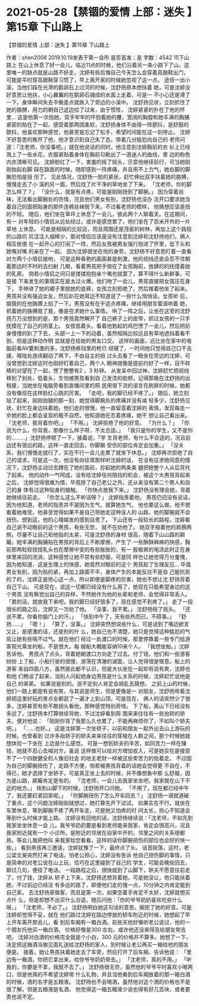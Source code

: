 # 2021-05-28【禁锢的爱情 上部：迷失 】第15章 下山路上



【禁锢的爱情 上部：迷失 】第15章 下山路上



作者：shen2008 2019.10.19发表于第一会所 是否首发：是 字数：4542
15下山路上
在山上休息了好一会儿，临近11点的时候，他们沿着另一条小路下了山，这 里唯一的缺点就是山路不好走，沈婷有些后悔自己今天怎么会穿着高跟鞋出门， 可能是平时穿高跟鞋穿习惯了，早上离开家的时候她忽视了这一点。
途径一出小溪，当他们踩在光滑的鹅卵石上过河的时候，沈舒扬原本想扶着 她，可是沈婷没好意思让他扶，小心翼翼的在鹅卵石铺成的水面上走着，可是一 不小心还是滑了一下，身体瞬间失去平衡差点就跌入了旁边的小溪中。
沈舒扬见状，立刻抓住了她的胳膊，用力的朝自己这边拉了过来，由于惯性， 沈婷紧紧的扑在了他的怀里…
这是他第一次抱她，双手牢牢的环抱着她的腰，宽阔的胸膛和她丰满的胸脯 紧密的贴在了一起，感受着那两团柔软，沈舒扬身体不由得一阵颤抖，是舒服的 颤抖，他喜欢那种感觉，他甚至是忘记了松手，希望时间能在这一刻停止。
沈婷不好意思的推开了他，他才意识到自己失了态，带着几分尴尬向自己的 老师问道：「沈老师，你没事吧。」就在他说话的同时，他注意到沈婷胸前的衣 衫上已经溅上了一些水花，衣服紧贴着身体在胸前勾勒出了一道迷人的曲线，里 边的粉色内衣清晰可见。
沈婷脸红了一下，害羞的摇了摇头，示意他继续前行，可当她刚刚抬起右脚 踩在路面的时候，随即感到一阵疼痛，并且用不上力气，她右脚的脚腕恐怕是扭 伤了。
见此情况，沈舒扬一脸的紧张，赶忙伸出双手扶着她的胳膊，慢慢走去了小 溪的另一面，然后找了片干净的草地坐了下来。
「沈老师，你的脚怎么样了？」
「没什么，就是有点疼，可能是刚刚扭到了脚腕。」
因为穿着丝袜，无法看出脚腕处的伤情，况且他们男女有别，沈舒扬也没办 法开口要求她当着自己的面把贴身的那件连裤丝袜脱下来，不过看老师的模样， 他猜想应该是扭的不轻。
随后，他们坐在草坪上休息了一会儿，彼此两个人聊着天。在这期间，有一 对年轻的小情侣从远处经过，或许是感觉累了，他们坐在了百米开外的一片草地 上休息。
可能是相隔的比较远，而且周围还是茂密的树林，再加上这个路段的山路坑 坑洼洼人烟稀少，那对情侣应该是没有注意到沈婷和沈舒扬他们，俩人相互依偎 在一起开心的打闹了一阵，然后女孩被男友强行抱进了怀里，低下头和她嘴对嘴 的亲在了一起。
因为沈婷就坐在他的身旁，沈舒扬不好意思盯着一直看对方两个小情侣接吻， 可是这种香艳的画面甚是刺激，他的视线还是会忍不住朝着那边时不时的去扫射 几眼，看着男孩把手按在了女孩胸前，放肆的的抚摸着她的乳房。
倘若小情侣之间只是搂搂抱抱亲个嘴也就罢了，算不得什么新鲜事，可是接 下来发生的事情实在是太过火爆。他们吻了一会儿，男孩直接把女孩压在身下， 手伸进了她的裙子里脱她的底裤，女孩立刻拒绝了，然后推着他坐了起来。
男孩并没有强迫女友，然后趴在她耳边不知道说了一些什么悄悄话，女孩听 后，狠狠的在他胳膊上掐了一下。男孩没有在乎这点疼痛，继续用甜言蜜语哄着 她，抓着她的胳膊晃了晃，像是在求她什么事情。
哄了一阵之后，让坐在这旁的沈舒扬万万没想到的是，那个男孩竟然解开了 自己裤子上的皮带，抓过女孩的一只手抚摸在了自己的阴茎上。
女孩低着头，看着他勃起的鸡巴愣了一会儿，然后把前身慢慢的趴了下去， 头部一上一下的动着，虽然相隔比较远且有草地遮挡着看不到，但是这种动作明 显就是在给她的男友口交。
这样的画面，远比坐在家中的电脑前看AV要刺激的多，沈舒扬裤裆里的枪已 经硬了，一时间他只觉得自己口干舌燥，喉咙处连续翻动了两下，不由自主的扭 过头去看了一眼坐在旁边的沈婷，可没曾想到沈婷这时也刚好盯着自己，两个人 眼神就像是提前约好了一样，目不转睛的对望在了一起，愣了整整有2 ，3 秒钟。
从发呆中回过神，沈婷赶忙把视线移到了别处，低着头，生怕被男孩看到自 己发烫的脸颊，记得那晚在沈舒扬的出租屋，当她坐在电脑旁看到直播间里的网 民用很下流的语言在刷屏的时候，她都没有像现在这样脸红心跳的厉害。
「走吧，我的脚已经不疼了。」
随后，她立刻站了起来，刚刚抬腿的那一刻，她觉得脚腕处的疼痛并没有减 轻多少，沈舒扬见状，赶忙在身边扶着她。他们走的很慢，他一直留意着沈婷的 表情，发现每走一步她的脸上都会呈现的极不自然，他知道她在忍着疼痛，她不 想让自己看出来。
「沈老师，我背着你吧。」
「不用。」
沈婷拒绝了他的好意。
「为什么？」
「你说为什么，你背我，那像什么样子呀，不太合适。」
「我只是你的学生，又不是你的………」沈舒扬停顿了一下，接着说，「学 生背老师，有什么不合适的，况且前边还有很远的路，这样一直走回去，你脚腕 受伤的部位肯定会加重。」
「没关系，我们慢慢走就行了，实在不行一会儿走累了就坐下休息。」
沈婷再次拒绝了自己的请求，可是这一次，他没有向往常那样听沈婷的话， 在没有征求她同意的情况下，沈舒扬主动过去蹲在了她的面前，抄起她的两条美 腿把她整个人从后背托了起来。
他的动作一气呵成，没有给沈婷任何阻挡的机会，被这个大男孩背起来之后， 沈婷觉得很难为情，毕竟除了自己老公之外，还从来没有第二个男人和自己的身 体有过这种贴身的接触。
「你快点放我下来。」
沈舒扬没有理会她，背着她继续往前走。
「你怎么这么不听话呀？」
沈婷指责着他。
男孩仍旧没有说话，因为他知道，老师的指责并不是因为生气，就算她生气， 他也要这么做，他不想看着她难受，他甚至觉得如果不是自己带她走这种没人的 山路，她的脚腕就不会扭伤。想到这，他的心理越发的感到自责了。
下山还有一段较长的路程，沈婷看自己说不动眼前的这个男孩，有些无奈， 就不在劝他了。
她双手按着他的肩膀两侧，尽量不让自己和他贴的太紧，可是沈舒扬的身材 很高，随着下山山路的颠簸，她丰满的胸脯贴在男孩的背后上不断摩擦，产生了 一些酥酥麻麻的快感，胸前那两粒软捏捏乳头也在摩擦中变的有些胀胀的，有一 股极爽的电流此时正在身体里来回的流淌，这种感觉让她不禁有些舒服，可是同 样也让她觉得万分羞愧，因为她知道，这是生理上的快感，她竟然对眼前的这个 男孩起了生理反应…
毕竟男女有别，因为贴的紧，再加上路面不平，身体产生的本能反应不是自 己能抗拒的了的，沈婷正是担心这一点，所以即便是脚疼的厉害，她也不想让沈 舒扬背着自己下山。
可是现在，说这一切都已经没有什么用了，她现在只能希望身边的这个男孩 没有察觉出自己的异样，不然她作为他的长辈和老师，会觉得非常丢人。
「累的话，就放我下来吧，我的脚已经好很多了，现在感觉不到疼了。」
走了一段很长的路之后，沈婷又一次劝了他。
「没事，我不累。」
沈舒扬摇了摇头。
「还说不累，你看你脑门上的汗。」
「快到中午了，天有些热而已，不碍事。」
「舒扬……」
「嗯！」
「算了，没事。」
沈婷突然想说些什么，可是话到了嘴边欲言又止，是感激的话，还是别的什 么，她自己也不清楚，她只是觉得这种尴尬的气氛让她有些喘不过气。就在他们 经过一处渡口的时候，那里停靠着一些专门给游客观光乘坐的船，不是很大，每 艘船大概能容纳10来个人。
「我想坐船。」沈婷告诉他。
男孩点了点头，背着她朝渡口方向走了过去。付了钱，他们和一些游客纷纷 上了船，小船行驶的很慢，游荡在清澈的湖面，让人觉得很是惬意。船上的游客 来自四面八方，虽然彼此都不认识，但是大伙坐在一起却有说有笑，沈婷也和他 们畅谈了起来，当别人问起她身边男孩是什么关系的时候，沈婷赶忙说他是自己 的弟弟。
如果说是别的，说不定别人肯定会胡乱去猜想。
之前上山的时候，他们一路上都是有说有笑，与其说是师生，但是更像是一 对朋友，沈舒扬带着沈婷把这里好玩的景点全都逛了一遍才上到山顶。可是现在， 俩人的话突然少了很多，沈婷甚至有些不敢扭头看他，那种感觉特别奇怪。
下了船，离山下已经没有多远了，沈舒扬本打算继续背她，不过沈婷看到周 围来来往往有一些抬轿的轿夫，便对他说：
「刚刚你背了我那么久也累了，不能再麻烦你了，不如叫个轿夫吧。」
「……也好。」
这是沈婷第一次坐轿子，以前和朋友一起外出去山上游玩的时候，也曾看到 过许多抬轿子的轿夫来来往往的穿梭在人群之间，那个时候她就想体验一下坐在 上边是什么感觉。
可是一想到轿夫的辛苦，如同苦力一样在赚钱，她就不忍心去喊对方，虽说 这样做可以给对方增加收入，可是她实在是接受不了一个四肢健全的人像旧社会 的地主老财一样被这些卖苦力的抬着走。
不过因为自己的脚腕扭伤了，走路不方便，倘若被男孩背着的话她会觉得更 不自在，不得已，她才选择了坐轿子，可是真正坐上去的时候，并不像想象中那 么舒服，因为是山路，颠簸肯定是有的。
「沈老师，一会儿去我家坐坐吧，我家就在山下不远的地方。」
快到山脚下的时候，沈舒扬开口问她。
「不用了，现在都已经中午了，我还要赶紧回家呢。」
「你脚腕扭伤了怎么开车回去？」
沈舒扬一语就道破了重点，这个问题沈婷刚刚就想过，她打算先开下试试， 如果实在不行，就坐在车里休息，等到脚腕不疼了再开车走，可是她又怕疼的时 间太长，担心不知道会等到什么时候才能上路。
沈婷没有回他的话，沈舒扬继续说：「沈老师，不如先到我家坐坐休息一会 儿，我爷爷奶奶要是看到老师能来我家，肯定会很高兴，况且我家附近就有一个 小诊所，是附近的邻居在自家中开的，邻里之间的关系很都熟，等会儿我把他叫 来我家给您看看，这样的话你脚腕扭伤的部位也会好的快一些。」
看到男孩再三邀请，沈婷犹豫了一下，最终点了头。
话音刚落，这时，老公梁文昊突然打来了电话。怕老公担心，沈婷没有告诉 他自己扭伤脚的事情，只是简单的对老公说在山上玩，恰巧在这里碰到了自己的 学生，可能会晚些回去，聊过几句，便挂了电话。
一段路程之后，很快就到了山脚下，轿夫不愿意往前走了，付了钱，沈婷从 轿子上下来，沈舒扬还想背着她，可是她没让，他只能扶着她，不过前边已经没 有多远的路了，即便他们走的慢一点，10分钟之内肯定能到自己家。
去沈舒扬家做客，而且是第一次，如果空着手肯定不太好，沈婷就想买点什 么，但是却想不出买什么合适，随后问他：「你的爷爷奶奶喜欢吃些什么呀。」
「沈老师，不必了。」
沈舒扬明白她这句话的意思，婉拒了她的好意，可是沈婷却觉得不妥，就在 他们路过沈婷在路边停放的轿车附近的时候，她想起了早上开车离开那会儿，看 到后车厢有一箱白酒。前些天他好像听老公说过，他的一个朋友托他买一箱白酒， 价格好像是300 左右，或许他还没来得及给朋友带去吧。
沈婷对白酒的价格完全就是个小白，300 元的价格并不算多。她想了一下， 决定把这箱酒当做见面礼送给沈舒扬的家人，到时候让老公再买一箱给他的朋友 便是。
接着，她让男孩扶着她走去了车旁，然后打开了后车厢，告诉他说：
「里边有一箱酒，你把它拿出来，给你爷爷奶奶带去。」
「沈老师，真的不用。」
「听我的，你要是不拿，我就不去了。」
沈舒扬很无奈，虽然他的爷爷平时喜欢小喝两口，但是他真的不希望沈婷带 什么礼物，并且当他看到后车厢放着的那一箱白酒的时候，酒的名字是五粮液。 沈舒扬也不会喝酒，虽然他对这个酒的价格也不是很了解，但是五粮液是名酒， 他觉得这一箱五粮液少说也得有好几百块，或者更贵也说不定。



